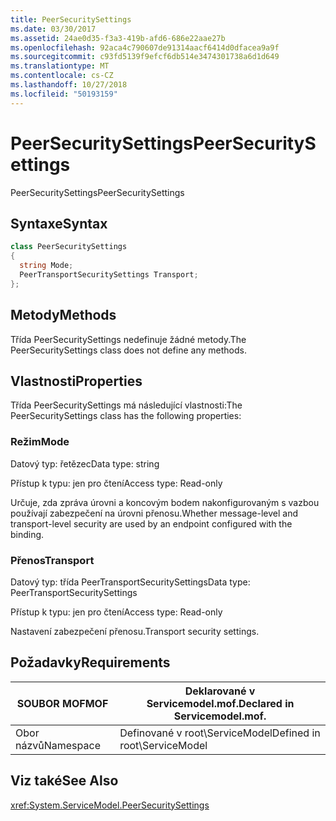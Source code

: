 ```yaml
---
title: PeerSecuritySettings
ms.date: 03/30/2017
ms.assetid: 24ae0d35-f3a3-419b-afd6-686e22aae27b
ms.openlocfilehash: 92aca4c790607de91314aacf6414d0dfacea9a9f
ms.sourcegitcommit: c93fd5139f9efcf6db514e3474301738a6d1d649
ms.translationtype: MT
ms.contentlocale: cs-CZ
ms.lasthandoff: 10/27/2018
ms.locfileid: "50193159"
---
```

# <a name="peersecuritysettings"></a><span data-ttu-id="566f2-102">PeerSecuritySettings</span><span class="sxs-lookup"><span data-stu-id="566f2-102">PeerSecuritySettings</span></span>
<span data-ttu-id="566f2-103">PeerSecuritySettings</span><span class="sxs-lookup"><span data-stu-id="566f2-103">PeerSecuritySettings</span></span>  
  
## <a name="syntax"></a><span data-ttu-id="566f2-104">Syntaxe</span><span class="sxs-lookup"><span data-stu-id="566f2-104">Syntax</span></span>  
  
```csharp
class PeerSecuritySettings  
{  
  string Mode;  
  PeerTransportSecuritySettings Transport;  
};  
```  
  
## <a name="methods"></a><span data-ttu-id="566f2-105">Metody</span><span class="sxs-lookup"><span data-stu-id="566f2-105">Methods</span></span>  
 <span data-ttu-id="566f2-106">Třída PeerSecuritySettings nedefinuje žádné metody.</span><span class="sxs-lookup"><span data-stu-id="566f2-106">The PeerSecuritySettings class does not define any methods.</span></span>  
  
## <a name="properties"></a><span data-ttu-id="566f2-107">Vlastnosti</span><span class="sxs-lookup"><span data-stu-id="566f2-107">Properties</span></span>  
 <span data-ttu-id="566f2-108">Třída PeerSecuritySettings má následující vlastnosti:</span><span class="sxs-lookup"><span data-stu-id="566f2-108">The PeerSecuritySettings class has the following properties:</span></span>  
  
### <a name="mode"></a><span data-ttu-id="566f2-109">Režim</span><span class="sxs-lookup"><span data-stu-id="566f2-109">Mode</span></span>  
 <span data-ttu-id="566f2-110">Datový typ: řetězec</span><span class="sxs-lookup"><span data-stu-id="566f2-110">Data type: string</span></span>  
  
 <span data-ttu-id="566f2-111">Přístup k typu: jen pro čtení</span><span class="sxs-lookup"><span data-stu-id="566f2-111">Access type: Read-only</span></span>  
  
 <span data-ttu-id="566f2-112">Určuje, zda zpráva úrovni a koncovým bodem nakonfigurovaným s vazbou používají zabezpečení na úrovni přenosu.</span><span class="sxs-lookup"><span data-stu-id="566f2-112">Whether message-level and transport-level security are used by an endpoint configured with the binding.</span></span>  
  
### <a name="transport"></a><span data-ttu-id="566f2-113">Přenos</span><span class="sxs-lookup"><span data-stu-id="566f2-113">Transport</span></span>  
 <span data-ttu-id="566f2-114">Datový typ: třída PeerTransportSecuritySettings</span><span class="sxs-lookup"><span data-stu-id="566f2-114">Data type: PeerTransportSecuritySettings</span></span>  
  
 <span data-ttu-id="566f2-115">Přístup k typu: jen pro čtení</span><span class="sxs-lookup"><span data-stu-id="566f2-115">Access type: Read-only</span></span>  
  
 <span data-ttu-id="566f2-116">Nastavení zabezpečení přenosu.</span><span class="sxs-lookup"><span data-stu-id="566f2-116">Transport security settings.</span></span>  
  
## <a name="requirements"></a><span data-ttu-id="566f2-117">Požadavky</span><span class="sxs-lookup"><span data-stu-id="566f2-117">Requirements</span></span>  
  
|<span data-ttu-id="566f2-118">SOUBOR MOF</span><span class="sxs-lookup"><span data-stu-id="566f2-118">MOF</span></span>|<span data-ttu-id="566f2-119">Deklarované v Servicemodel.mof.</span><span class="sxs-lookup"><span data-stu-id="566f2-119">Declared in Servicemodel.mof.</span></span>|  
|---------|-----------------------------------|  
|<span data-ttu-id="566f2-120">Obor názvů</span><span class="sxs-lookup"><span data-stu-id="566f2-120">Namespace</span></span>|<span data-ttu-id="566f2-121">Definované v root\ServiceModel</span><span class="sxs-lookup"><span data-stu-id="566f2-121">Defined in root\ServiceModel</span></span>|  
  
## <a name="see-also"></a><span data-ttu-id="566f2-122">Viz také</span><span class="sxs-lookup"><span data-stu-id="566f2-122">See Also</span></span>  
 <xref:System.ServiceModel.PeerSecuritySettings>
